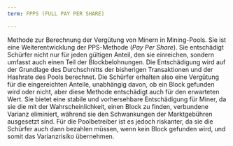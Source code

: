 ```yaml
---
term: FPPS (FULL PAY PER SHARE)

---
```

Methode zur Berechnung der Vergütung von Minern in Mining-Pools. Sie ist eine Weiterentwicklung der PPS-Methode (*Pay Per Share*). Sie entschädigt Schürfer nicht nur für jeden gültigen Anteil, den sie einreichen, sondern umfasst auch einen Teil der Blockbelohnungen. Die Entschädigung wird auf der Grundlage des Durchschnitts der bisherigen Transaktionen und der Hashrate des Pools berechnet. Die Schürfer erhalten also eine Vergütung für die eingereichten Anteile, unabhängig davon, ob ein Block gefunden wird oder nicht, aber diese Methode entschädigt auch für den erwarteten Wert. Sie bietet eine stabile und vorhersehbare Entschädigung für Miner, da sie die mit der Wahrscheinlichkeit, einen Block zu finden, verbundene Varianz eliminiert, während sie den Schwankungen der Marktgebühren ausgesetzt sind. Für die Poolbetreiber ist es jedoch riskanter, da sie die Schürfer auch dann bezahlen müssen, wenn kein Block gefunden wird, und somit das Varianzrisiko übernehmen.